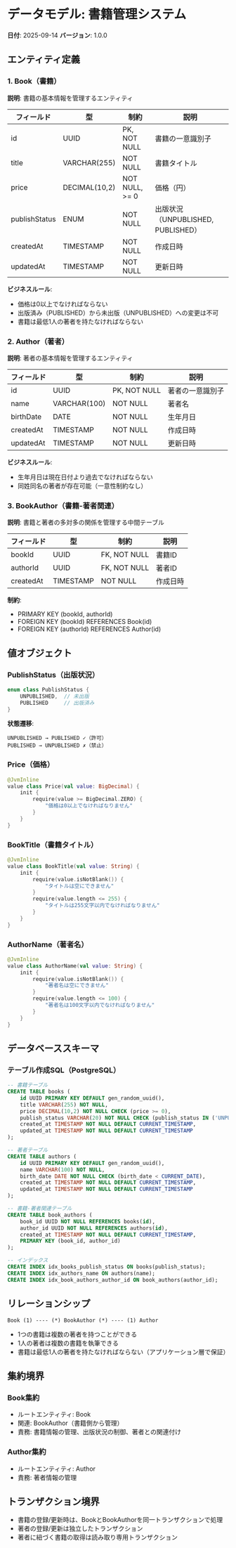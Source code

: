 # データモデル: 書籍管理システム

**日付**: 2025-09-14
**バージョン**: 1.0.0

## エンティティ定義

### 1. Book（書籍）

**説明**: 書籍の基本情報を管理するエンティティ

| フィールド | 型 | 制約 | 説明 |
|-----------|-----|------|------|
| id | UUID | PK, NOT NULL | 書籍の一意識別子 |
| title | VARCHAR(255) | NOT NULL | 書籍タイトル |
| price | DECIMAL(10,2) | NOT NULL, >= 0 | 価格（円） |
| publishStatus | ENUM | NOT NULL | 出版状況（UNPUBLISHED, PUBLISHED） |
| createdAt | TIMESTAMP | NOT NULL | 作成日時 |
| updatedAt | TIMESTAMP | NOT NULL | 更新日時 |

**ビジネスルール**:
- 価格は0以上でなければならない
- 出版済み（PUBLISHED）から未出版（UNPUBLISHED）への変更は不可
- 書籍は最低1人の著者を持たなければならない

### 2. Author（著者）

**説明**: 著者の基本情報を管理するエンティティ

| フィールド | 型 | 制約 | 説明 |
|-----------|-----|------|------|
| id | UUID | PK, NOT NULL | 著者の一意識別子 |
| name | VARCHAR(100) | NOT NULL | 著者名 |
| birthDate | DATE | NOT NULL | 生年月日 |
| createdAt | TIMESTAMP | NOT NULL | 作成日時 |
| updatedAt | TIMESTAMP | NOT NULL | 更新日時 |

**ビジネスルール**:
- 生年月日は現在日付より過去でなければならない
- 同姓同名の著者が存在可能（一意性制約なし）

### 3. BookAuthor（書籍-著者関連）

**説明**: 書籍と著者の多対多の関係を管理する中間テーブル

| フィールド | 型 | 制約 | 説明 |
|-----------|-----|------|------|
| bookId | UUID | FK, NOT NULL | 書籍ID |
| authorId | UUID | FK, NOT NULL | 著者ID |
| createdAt | TIMESTAMP | NOT NULL | 作成日時 |

**制約**:
- PRIMARY KEY (bookId, authorId)
- FOREIGN KEY (bookId) REFERENCES Book(id)
- FOREIGN KEY (authorId) REFERENCES Author(id)

## 値オブジェクト

### PublishStatus（出版状況）

```kotlin
enum class PublishStatus {
    UNPUBLISHED,  // 未出版
    PUBLISHED     // 出版済み
}
```

**状態遷移**:
```
UNPUBLISHED → PUBLISHED ✓（許可）
PUBLISHED → UNPUBLISHED ✗（禁止）
```

### Price（価格）

```kotlin
@JvmInline
value class Price(val value: BigDecimal) {
    init {
        require(value >= BigDecimal.ZERO) {
            "価格は0以上でなければなりません"
        }
    }
}
```

### BookTitle（書籍タイトル）

```kotlin
@JvmInline
value class BookTitle(val value: String) {
    init {
        require(value.isNotBlank()) {
            "タイトルは空にできません"
        }
        require(value.length <= 255) {
            "タイトルは255文字以内でなければなりません"
        }
    }
}
```

### AuthorName（著者名）

```kotlin
@JvmInline
value class AuthorName(val value: String) {
    init {
        require(value.isNotBlank()) {
            "著者名は空にできません"
        }
        require(value.length <= 100) {
            "著者名は100文字以内でなければなりません"
        }
    }
}
```

## データベーススキーマ

### テーブル作成SQL（PostgreSQL）

```sql
-- 書籍テーブル
CREATE TABLE books (
    id UUID PRIMARY KEY DEFAULT gen_random_uuid(),
    title VARCHAR(255) NOT NULL,
    price DECIMAL(10,2) NOT NULL CHECK (price >= 0),
    publish_status VARCHAR(20) NOT NULL CHECK (publish_status IN ('UNPUBLISHED', 'PUBLISHED')),
    created_at TIMESTAMP NOT NULL DEFAULT CURRENT_TIMESTAMP,
    updated_at TIMESTAMP NOT NULL DEFAULT CURRENT_TIMESTAMP
);

-- 著者テーブル
CREATE TABLE authors (
    id UUID PRIMARY KEY DEFAULT gen_random_uuid(),
    name VARCHAR(100) NOT NULL,
    birth_date DATE NOT NULL CHECK (birth_date < CURRENT_DATE),
    created_at TIMESTAMP NOT NULL DEFAULT CURRENT_TIMESTAMP,
    updated_at TIMESTAMP NOT NULL DEFAULT CURRENT_TIMESTAMP
);

-- 書籍-著者関連テーブル
CREATE TABLE book_authors (
    book_id UUID NOT NULL REFERENCES books(id),
    author_id UUID NOT NULL REFERENCES authors(id),
    created_at TIMESTAMP NOT NULL DEFAULT CURRENT_TIMESTAMP,
    PRIMARY KEY (book_id, author_id)
);

-- インデックス
CREATE INDEX idx_books_publish_status ON books(publish_status);
CREATE INDEX idx_authors_name ON authors(name);
CREATE INDEX idx_book_authors_author_id ON book_authors(author_id);
```

## リレーションシップ

```
Book (1) ---- (*) BookAuthor (*) ---- (1) Author
```

- 1つの書籍は複数の著者を持つことができる
- 1人の著者は複数の書籍を執筆できる
- 書籍は最低1人の著者を持たなければならない（アプリケーション層で保証）

## 集約境界

### Book集約
- ルートエンティティ: Book
- 関連: BookAuthor（書籍側から管理）
- 責務: 書籍情報の管理、出版状況の制御、著者との関連付け

### Author集約
- ルートエンティティ: Author
- 責務: 著者情報の管理

## トランザクション境界

- 書籍の登録/更新時は、BookとBookAuthorを同一トランザクションで処理
- 著者の登録/更新は独立したトランザクション
- 著者に紐づく書籍の取得は読み取り専用トランザクション
